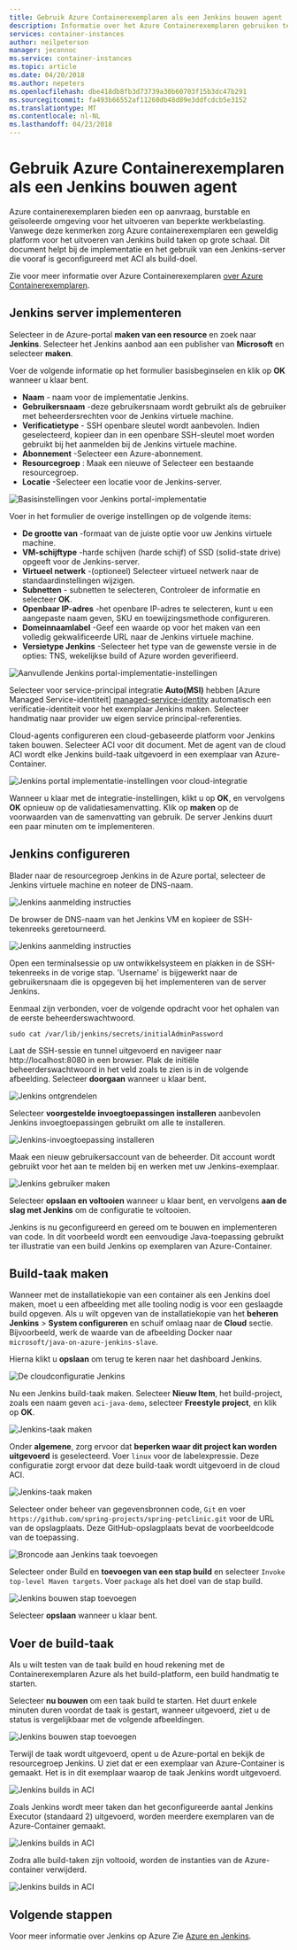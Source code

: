 ```yaml
---
title: Gebruik Azure Containerexemplaren als een Jenkins bouwen agent
description: Informatie over het Azure Containerexemplaren gebruiken terwijl een Jenkins agent maakt.
services: container-instances
author: neilpeterson
manager: jeconnoc
ms.service: container-instances
ms.topic: article
ms.date: 04/20/2018
ms.author: nepeters
ms.openlocfilehash: dbe418db8fb3d73739a30b60703f15b3dc47b291
ms.sourcegitcommit: fa493b66552af11260db48d89e3ddfcdcb5e3152
ms.translationtype: MT
ms.contentlocale: nl-NL
ms.lasthandoff: 04/23/2018
---
```

# <a name="use-azure-container-instances-as-a-jenkins-build-agent"></a>Gebruik Azure Containerexemplaren als een Jenkins bouwen agent

Azure containerexemplaren bieden een op aanvraag, burstable en geïsoleerde omgeving voor het uitvoeren van beperkte werkbelasting. Vanwege deze kenmerken zorg Azure containerexemplaren een geweldig platform voor het uitvoeren van Jenkins build taken op grote schaal. Dit document helpt bij de implementatie en het gebruik van een Jenkins-server die vooraf is geconfigureerd met ACI als build-doel.

Zie voor meer informatie over Azure Containerexemplaren [over Azure Containerexemplaren][about-aci].

## <a name="deploy-jenkins-server"></a>Jenkins server implementeren

Selecteer in de Azure-portal **maken van een resource** en zoek naar **Jenkins**. Selecteer het Jenkins aanbod aan een publisher van **Microsoft** en selecteer **maken**.

Voer de volgende informatie op het formulier basisbeginselen en klik op **OK** wanneer u klaar bent.

- **Naam** - naam voor de implementatie Jenkins.
- **Gebruikersnaam** -deze gebruikersnaam wordt gebruikt als de gebruiker met beheerdersrechten voor de Jenkins virtuele machine.
- **Verificatietype** - SSH openbare sleutel wordt aanbevolen. Indien geselecteerd, kopieer dan in een openbare SSH-sleutel moet worden gebruikt bij het aanmelden bij de Jenkins virtuele machine.
- **Abonnement** -Selecteer een Azure-abonnement.
- **Resourcegroep** : Maak een nieuwe of Selecteer een bestaande resourcegroep.
- **Locatie** -Selecteer een locatie voor de Jenkins-server.

![Basisinstellingen voor Jenkins portal-implementatie](./media/container-instances-jenkins/jenkins-portal-01.png)

Voer in het formulier de overige instellingen op de volgende items:

- **De grootte van** -formaat van de juiste optie voor uw Jenkins virtuele machine.
- **VM-schijftype** -harde schijven (harde schijf) of SSD (solid-state drive) opgeeft voor de Jenkins-server.
- **Virtueel netwerk** -(optioneel) Selecteer virtueel netwerk naar de standaardinstellingen wijzigen.
- **Subnetten** - subnetten te selecteren, Controleer de informatie en selecteer **OK**.
- **Openbaar IP-adres** -het openbare IP-adres te selecteren, kunt u een aangepaste naam geven, SKU en toewijzingsmethode configureren.
- **Domeinnaamlabel** -Geef een waarde op voor het maken van een volledig gekwalificeerde URL naar de Jenkins virtuele machine.
- **Versietype Jenkins** -Selecteer het type van de gewenste versie in de opties: TNS, wekelijkse build of Azure worden geverifieerd.

![Aanvullende Jenkins portal-implementatie-instellingen](./media/container-instances-jenkins/jenkins-portal-02.png)

Selecteer voor service-principal integratie **Auto(MSI)** hebben [Azure Managed Service-identiteit] [ managed-service-identity] automatisch een verificatie-identiteit voor het exemplaar Jenkins maken. Selecteer handmatig naar provider uw eigen service principal-referenties.

Cloud-agents configureren een cloud-gebaseerde platform voor Jenkins taken bouwen. Selecteer ACI voor dit document. Met de agent van de cloud ACI wordt elke Jenkins build-taak uitgevoerd in een exemplaar van Azure-Container.

![Jenkins portal implementatie-instellingen voor cloud-integratie](./media/container-instances-jenkins/jenkins-portal-03.png)

Wanneer u klaar met de integratie-instellingen, klikt u op **OK**, en vervolgens **OK** opnieuw op de validatiesamenvatting. Klik op **maken** op de voorwaarden van de samenvatting van gebruik. De server Jenkins duurt een paar minuten om te implementeren.

## <a name="configure-jenkins"></a>Jenkins configureren

Blader naar de resourcegroep Jenkins in de Azure portal, selecteer de Jenkins virtuele machine en noteer de DNS-naam.

![Jenkins aanmelding instructies](./media/container-instances-jenkins/jenkins-portal-fqdn.png)

De browser de DNS-naam van het Jenkins VM en kopieer de SSH-tekenreeks geretourneerd.

![Jenkins aanmelding instructies](./media/container-instances-jenkins/jenkins-portal-04.png)

Open een terminalsessie op uw ontwikkelsysteem en plakken in de SSH-tekenreeks in de vorige stap. 'Username' is bijgewerkt naar de gebruikersnaam die is opgegeven bij het implementeren van de server Jenkins.

Eenmaal zijn verbonden, voer de volgende opdracht voor het ophalen van de eerste beheerderswachtwoord.

```
sudo cat /var/lib/jenkins/secrets/initialAdminPassword
```

Laat de SSH-sessie en tunnel uitgevoerd en navigeer naar http://localhost:8080 in een browser. Plak de initiële beheerderswachtwoord in het veld zoals te zien is in de volgende afbeelding. Selecteer **doorgaan** wanneer u klaar bent.

![Jenkins ontgrendelen](./media/container-instances-jenkins/jenkins-portal-05.png)

Selecteer **voorgestelde invoegtoepassingen installeren** aanbevolen Jenkins invoegtoepassingen gebruikt om alle te installeren.

![Jenkins-invoegtoepassing installeren](./media/container-instances-jenkins/jenkins-portal-06.png)

Maak een nieuw gebruikersaccount van de beheerder. Dit account wordt gebruikt voor het aan te melden bij en werken met uw Jenkins-exemplaar.

![Jenkins gebruiker maken](./media/container-instances-jenkins/jenkins-portal-07.png)

Selecteer **opslaan en voltooien** wanneer u klaar bent, en vervolgens **aan de slag met Jenkins** om de configuratie te voltooien.

Jenkins is nu geconfigureerd en gereed om te bouwen en implementeren van code. In dit voorbeeld wordt een eenvoudige Java-toepassing gebruikt ter illustratie van een build Jenkins op exemplaren van Azure-Container.

## <a name="create-build-job"></a>Build-taak maken

Wanneer met de installatiekopie van een container als een Jenkins doel maken, moet u een afbeelding met alle tooling nodig is voor een geslaagde build opgeven. Als u wilt opgeven van de installatiekopie van het **beheren Jenkins** > **System configureren** en schuif omlaag naar de **Cloud** sectie. Bijvoorbeeld, werk de waarde van de afbeelding Docker naar `microsoft/java-on-azure-jenkins-slave`.

Hierna klikt u **opslaan** om terug te keren naar het dashboard Jenkins.

![De cloudconfiguratie Jenkins](./media/container-instances-jenkins/jenkins-aci-image.png)

Nu een Jenkins build-taak maken. Selecteer **Nieuw Item**, het build-project, zoals een naam geven `aci-java-demo`, selecteer **Freestyle project**, en klik op **OK**.

![Jenkins-taak maken](./media/container-instances-jenkins/jenkins-new-job.png)

Onder **algemene**, zorg ervoor dat **beperken waar dit project kan worden uitgevoerd** is geselecteerd. Voer `linux` voor de labelexpressie. Deze configuratie zorgt ervoor dat deze build-taak wordt uitgevoerd in de cloud ACI.

![Jenkins-taak maken](./media/container-instances-jenkins/jenkins-job-01.png)

Selecteer onder beheer van gegevensbronnen code, `Git` en voer `https://github.com/spring-projects/spring-petclinic.git` voor de URL van de opslagplaats. Deze GitHub-opslagplaats bevat de voorbeeldcode van de toepassing.

![Broncode aan Jenkins taak toevoegen](./media/container-instances-jenkins/jenkins-job-02.png)

Selecteer onder Build en **toevoegen van een stap build** en selecteer `Invoke top-level Maven targets`. Voer `package` als het doel van de stap build.

![Jenkins bouwen stap toevoegen](./media/container-instances-jenkins/jenkins-job-03.png)

Selecteer **opslaan** wanneer u klaar bent.

## <a name="run-the-build-job"></a>Voer de build-taak

Als u wilt testen van de taak build en houd rekening met de Containerexemplaren Azure als het build-platform, een build handmatig te starten.

Selecteer **nu bouwen** om een taak build te starten. Het duurt enkele minuten duren voordat de taak is gestart, wanneer uitgevoerd, ziet u de status is vergelijkbaar met de volgende afbeeldingen.

![Jenkins bouwen stap toevoegen](./media/container-instances-jenkins/jenkins-job-status.png)

Terwijl de taak wordt uitgevoerd, opent u de Azure-portal en bekijk de resourcegroep Jenkins. U ziet dat er een exemplaar van Azure-Container is gemaakt. Het is in dit exemplaar waarop de taak Jenkins wordt uitgevoerd.

![Jenkins builds in ACI](./media/container-instances-jenkins/jenkins-aci.png)

Zoals Jenkins wordt meer taken dan het geconfigureerde aantal Jenkins Executor (standaard 2) uitgevoerd, worden meerdere exemplaren van de Azure-Container gemaakt.

![Jenkins builds in ACI](./media/container-instances-jenkins/jenkins-aci-multi.png)

Zodra alle build-taken zijn voltooid, worden de instanties van de Azure-container verwijderd.

![Jenkins builds in ACI](./media/container-instances-jenkins/jenkins-aci-none.png)

## <a name="next-steps"></a>Volgende stappen

Voor meer informatie over Jenkins op Azure Zie [Azure en Jenkins][jenkins-azure].

<!-- LINKS - internal -->
[about-aci]: ./container-instances-overview.md
[jenkins-azure]: ../jenkins/overview.md
[managed-service-identity]: ../active-directory/managed-service-identity/overview.md